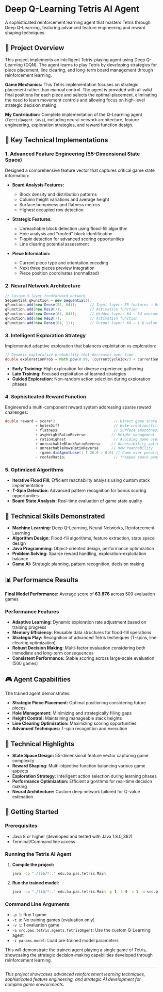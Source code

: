 # Deep Q-Learning Tetris AI Agent

A sophisticated reinforcement learning agent that masters Tetris through Deep Q-Learning, featuring advanced feature engineering and reward shaping techniques.

## 🎯 Project Overview

This project implements an intelligent Tetris-playing agent using Deep Q-Learning (DQN). The agent learns to play Tetris by developing strategies for piece placement, line clearing, and long-term board management through reinforcement learning.

**Game Mechanics:** This Tetris implementation focuses on strategic placement rather than manual control. The agent is provided with all valid final positions for each piece and selects the optimal placement, eliminating the need to learn movement controls and allowing focus on high-level strategic decision making.

**My Contribution:** Complete implementation of the Q-Learning agent (`TetrisQAgent.java`), including neural network architecture, feature engineering, exploration strategies, and reward function design.

## 🧠 Key Technical Implementations

### 1. Advanced Feature Engineering (55-Dimensional State Space)
Designed a comprehensive feature vector that captures critical game state information:

- **Board Analysis Features:**
  - Block density and distribution patterns
  - Column height variations and average height
  - Surface bumpiness and flatness metrics
  - Highest occupied row detection

- **Strategic Features:**
  - Unreachable block detection using flood-fill algorithm
  - Hole analysis and "roofed" block identification
  - T-spin detection for advanced scoring opportunities
  - Line clearing potential assessment

- **Piece Information:**
  - Current piece type and orientation encoding
  - Next three pieces preview integration
  - Piece position coordinates (normalized)

### 2. Neural Network Architecture
```java
// Custom 3-layer feedforward network
Sequential qFunction = new Sequential();
qFunction.add(new Dense(55, 64));      // Input layer: 55 features → 64 neurons
qFunction.add(new ReLU());             // Activation function
qFunction.add(new Dense(64, 64));      // Hidden layer: 64 → 64 neurons  
qFunction.add(new ReLU());             // Activation function
qFunction.add(new Dense(64, 1));       // Output layer: 64 → 1 Q-value
```

### 3. Intelligent Exploration Strategy
Implemented adaptive exploration that balances exploitation vs exploration:
```java
// Dynamic exploration probability that decreases over time
double explorationProb = Math.pow(0.99, (currentCycleIdx/3 + currentGameIdx/3));
```
- **Early Training:** High exploration for diverse experience gathering
- **Late Training:** Focused exploitation of learned strategies
- **Guided Exploration:** Non-random action selection during exploration phases

### 4. Sophisticated Reward Function
Engineered a multi-component reward system addressing sparse reward challenges:

```java
double reward = score*2                           // Direct game score
              + holesDiff                         // Hole creation/filling
              + flatness                          // Surface smoothness
              + avgHeightRatioReverse            // Height management
              + ratioHighest                      // Avoiding game over
              + unreachableBlockRatioReverse     // Accessibility optimization
              + unreachableRowsRatioReverse      // Row reachability
              - (game.didAgentLose() ? 20.0 : 0.0) // Game over penalty
              - roofedRatio;                      // Trapped space penalty
```

### 5. Optimized Algorithms
- **Iterative Flood Fill:** Efficient reachability analysis using custom stack implementation
- **T-Spin Detection:** Advanced pattern recognition for bonus scoring opportunities
- **Board State Analysis:** Real-time evaluation of game state quality

## 🔧 Technical Skills Demonstrated

- **Machine Learning:** Deep Q-Learning, Neural Networks, Reinforcement Learning
- **Algorithm Design:** Flood-fill algorithms, feature extraction, state space design
- **Java Programming:** Object-oriented design, performance optimization
- **Problem Solving:** Sparse reward handling, exploration-exploitation balance
- **Game AI:** Strategic planning, pattern recognition, decision making

## 📊 Performance Results

**Final Model Performance:** Average score of **63.876** across 500 evaluation games

### Performance Features

- **Adaptive Learning:** Dynamic exploration rate adjustment based on training progress
- **Memory Efficiency:** Reusable data structures for flood-fill operations
- **Strategic Play:** Recognition of advanced Tetris techniques (T-spins, line clearing optimization)
- **Robust Decision Making:** Multi-factor evaluation considering both immediate and long-term consequences
- **Consistent Performance:** Stable scoring across large-scale evaluation (500 games)

## 🎮 Agent Capabilities

The trained agent demonstrates:
- **Strategic Piece Placement:** Optimal positioning considering future pieces
- **Hole Management:** Minimizing and strategically filling gaps
- **Height Control:** Maintaining manageable stack heights
- **Line Clearing Optimization:** Maximizing scoring opportunities
- **Advanced Techniques:** T-spin recognition and execution

## 🚀 Technical Highlights

- **State Space Design:** 55-dimensional feature vector capturing game complexity
- **Reward Shaping:** Multi-objective function balancing various game aspects  
- **Exploration Strategy:** Intelligent action selection during learning phases
- **Performance Optimization:** Efficient algorithms for real-time decision making
- **Neural Architecture:** Custom deep network tailored for Q-value estimation

## 🚀 Getting Started

### Prerequisites
- Java 8 or higher (developed and tested with Java 1.8.0_382)
- Terminal/Command line access

### Running the Tetris AI Agent

1. **Compile the project:**
   ```bash
   java -cp "./lib/*:." edu.bu.pas.tetris.Main
   ```

2. **Run the trained model:**
   ```bash
   java -cp "./lib/*:." edu.bu.pas.tetris.Main -p 1 -t 0 -v 1 -a src.pas.tetris.agents.TetrisQAgent -i params.model
   ```

### Command Line Arguments
- `-p 1`: Run 1 game
- `-t 0`: No training games (evaluation only)
- `-v 1`: 1 evaluation game
- `-a src.pas.tetris.agents.TetrisQAgent`: Use the custom Q-Learning agent
- `-i params.model`: Load pre-trained model parameters

This will demonstrate the trained agent playing a single game of Tetris, showcasing the strategic decision-making capabilities developed through reinforcement learning.

---

*This project showcases advanced reinforcement learning techniques, sophisticated feature engineering, and strategic AI development for complex game environments.*
